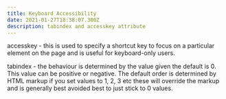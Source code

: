 ```yaml
---
title: Keyboard Accessibility
date: 2021-01-27T18:38:07.300Z
description: tabindex and accesskey attribute
---
```

accesskey - this is used to specify a shortcut key to focus on a particular element on the page and is useful for keyboard-only users.

tabindex - the behaviour is determined by the value given the default is 0. This value can be positive or negative. The default order is determined by HTML markup if you set values to 1, 2, 3 etc these will override the markup and is generally best avoided best to just stick to 0 values.